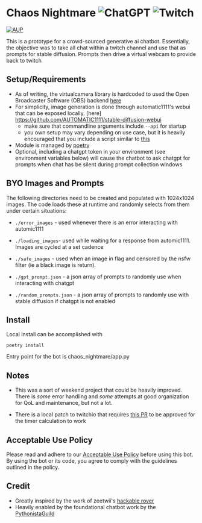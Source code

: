 

# Chaos Nightmare ![ChatGPT](https://img.shields.io/badge/chatGPT-74aa9c?style=for-the-badge&logo=openai&logoColor=white) ![Twitch](https://img.shields.io/badge/Twitch-9347FF?style=for-the-badge&logo=twitch&logoColor=white)


[![AUP](https://img.shields.io/badge/Acceptable%20Use%20Policy-Read%20Now-blue)](./ACCEPTABLE_USE_POLICY.md)

This is a prototype for a crowd-sourced generative ai chatbot. Essentially, the objective was to take all chat within a twitch channel and use that as prompts for stable diffusion. Prompts then drive a virtual webcam to provide back to twitch 


## Setup/Requirements

- As of writing, the virtualcamera library is hardcoded to used the Open Broadcaster Software (OBS) backend [here](https://obsproject.com/)
- For simplicity, image generation is done through automatic1111's webui that can be exposed locally. [here] https://github.com/AUTOMATIC1111/stable-diffusion-webui
    - make sure that commandline arguments include `--api` for startup
    - you own setup may vary depending on use case, but it is heavily encouraged that you include a script similar to [this](https://github.com/AUTOMATIC1111/stable-diffusion-webui-nsfw-censor)
- Module is managed by [poetry](https://python-poetry.org/docs/)
- Optional, including a chatgpt token in your environment (see environment variables below) will cause the chatbot to ask chatgpt for prompts when chat has be silent during prompt collection windows

## BYO Images and Prompts

The following directories need to be created and populated with 1024x1024 images. The code loads these at runtime and randomly selects from them under certain situations:
- `./error_images` - used whenever there is an error interacting with automic1111
- `./loading_images`- used while waiting for a response from automic1111. Images are cycled at a set cadence
- `./safe_images` - used when an image in flag and censored by the nsfw filter (ie a black image is return). 

- `./gpt_prompt.json` - a json array of prompts to randomly use when interacting with chatgpt
- `./random_prompts.json` - a json array of prompts to randomly use with stable diffusion if chatgpt is not enabled



## Install
Local install can be accomplished with 

 `poetry install`

Entry point for the bot is chaos_nightmare/app.py


## Notes

- This was a sort of weekend project that could be heavily improved. There is *some* error handling and *some* attempts at good organization for QoL and maintenance, but not a lot. 

- There is a local patch to twitchio that requires [this PR](https://github.com/PythonistaGuild/TwitchIO/pull/416) to be approved for the timer calculation to work

## Acceptable Use Policy

Please read and adhere to our [Acceptable Use Policy](./ACCEPTABLE_USE_POLICY.md) before using this bot. By using the bot or its code, you agree to comply with the guidelines outlined in the policy.


## Credit
- Greatly inspired by the work of zeetwii's [hackable rover](https://github.com/zeetwii/llmRover)
- Heavily enabled by the foundational chatbot work by the [PythonistaGuild](https://github.com/PythonistaGuild/TwitchIO)




